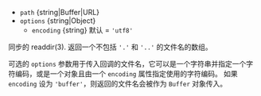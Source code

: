 <!-- YAML
added: v0.1.21
changes:
  - version: v7.6.0
    pr-url: https://github.com/nodejs/node/pull/10739
    description: The `path` parameter can be a WHATWG `URL` object using `file:`
                 protocol. Support is currently still *experimental*.
-->

* `path` {string|Buffer|URL}
* `options` {string|Object}
  * `encoding` {string} 默认 = `'utf8'`

同步的 readdir(3). 
返回一个不包括 `'.'` 和 `'..'` 的文件名的数组。

可选的 `options` 参数用于传入回调的文件名，它可以是一个字符串并指定一个字符编码，或是一个对象且由一个 `encoding` 属性指定使用的字符编码。
如果 `encoding` 设为 `'buffer'`，则返回的文件名会被作为 `Buffer` 对象传入。

